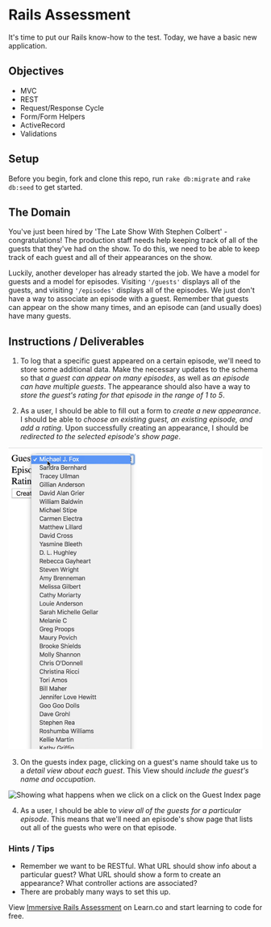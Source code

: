 # Rails Assessment

It's time to put our Rails know-how to the test. Today, we have a basic new application.

## Objectives
+ MVC
+ REST
+ Request/Response Cycle
+ Form/Form Helpers
+ ActiveRecord
+ Validations

## Setup

Before you begin, fork and clone this repo, run `rake db:migrate` and `rake db:seed` to get started.

## The Domain

You've just been hired by 'The Late Show With Stephen Colbert' - congratulations! The production staff needs help keeping track of all of the guests that they've had on the show. To do this, we need to be able to keep track of each guest and all of their appearances on the show.

Luckily, another developer has already started the job. We have a model for guests and a model for episodes. Visiting `'/guests'` displays all of the guests, and visiting `'/episodes'` displays all of the episodes. We just don't have a way to associate an episode with a guest. Remember that guests can appear on the show many times, and an episode can (and usually does) have many guests.

## Instructions / Deliverables
1. To log that a specific guest appeared on a certain episode, we'll need to store some additional data. Make the necessary updates to the schema so that *a guest can appear on many episodes*, as well as *an episode can have multiple guests*.  The appearance should also have a way to *store the guest's rating for that episode in the range of 1 to 5*.

2. As a user, I should be able to fill out a form to *create a new appearance*. I should be able to *choose an existing guest, an existing episode, and add a rating*. Upon successfully creating an appearance, I should be *redirected to the selected episode's show page*.

![Form for relating an episode and a guest](form.gif)

3. On the guests index page, clicking on a guest's name should take us to a *detail view about each guest*. This View should *include the guest's name and occupation*.

![Showing what happens when we click on a click on the Guest Index page](guest_index_to_show.gif)

4. As a user, I should be able to *view all of the guests for a particular episode*. This means that we'll need an episode's show page that lists out all of the guests who were on that episode.



### Hints / Tips

+ Remember we want to be RESTful. What URL should show info about a particular guest? What URL should show a form to create an appearance? What controller actions are associated?  
+ There are probably many ways to set this up.

<p class='util--hide'>View <a href='https://learn.co/lessons/immersive-rails-assessment'>Immersive Rails Assessment</a> on Learn.co and start learning to code for free.</p>

